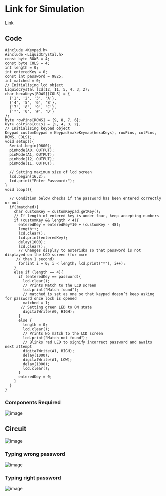 
# Link for Simulation

[Link](https://www.tinkercad.com/things/kPW2MyriG1N-password?sharecode=isHsHGCJsL94UDFf7Jpuiw_nKz36wDLnldbHWgZLjvE)

## Code
```
#include <Keypad.h>
#include <LiquidCrystal.h>
const byte ROWS = 4; 
const byte COLS = 4; 
int length = 0;
int enteredKey = 0;
const int password = 9825;
int matched = 0;
// Initialising lcd object
LiquidCrystal lcd(12, 11, 5, 4, 3, 2);  
char hexaKeys[ROWS][COLS] = {
  {'1', '2', '3', 'A'},
  {'4', '5', '6', 'B'},
  {'7', '8', '9', 'C'},
  {'*', '0', '#', 'D'}
};
byte rowPins[ROWS] = {9, 8, 7, 6}; 
byte colPins[COLS] = {5, 4, 3, 2}; 
// Initialising keypad object
Keypad customKeypad = Keypad(makeKeymap(hexaKeys), rowPins, colPins, ROWS, COLS); 
void setup(){
  Serial.begin(9600);
  pinMode(A0, OUTPUT);
  pinMode(A1, OUTPUT);
  pinMode(12, OUTPUT);
  pinMode(11, OUTPUT);

  // Setting maximum size of lcd screen
  lcd.begin(16,2);
  lcd.print("Enter Password:");
}
void loop(){
  
  // Condition below checks if the password has been entered correctly or not
  if(!matched){
    char customKey = customKeypad.getKey();
    // If length of entered key is under four, keep accepting numbers
    if (customKey && length < 4){
      enteredKey = enteredKey*10 + (customKey - 48);
      length++;
      lcd.clear();
      lcd.print(enteredKey);
      delay(1000);
      lcd.clear();
      // Changes display to asterisks so that password is not displayed on the LCD screen (for more 
     // than 1 second)
      for(int i = 0; i < length; lcd.print("*"), i++);
    }
    else if (length == 4){
      if (enteredKey == password){
        lcd.clear();
        // Prints Match to the LCD screen
        lcd.print("Match found");
        // matched is set as one so that keypad doesn’t keep asking for password once lock is opened
        matched = 1;
       // Setting green LED to ON state
        digitalWrite(A0, HIGH);
      }
      else {
        length = 0;
        lcd.clear();
        // Prints No match to the LCD screen
        lcd.print("Match not found");
        // Blinks red LED to signify incorrect password and awaits next attempt
        digitalWrite(A1, HIGH);
        delay(1000);
        digitalWrite(A1, LOW);
        delay(1000);
        lcd.clear();
      }
      enteredKey = 0;
    }
  }
}
```

### Components Required

![image](https://github.com/Jokergif/D0--Virtual-Mouse-using-esp32cam/assets/161494158/e6d111e3-9494-4bef-b8d7-4f6aa869eadd)

## Circuit 

![image](https://github.com/Jokergif/D0--Virtual-Mouse-using-esp32cam/assets/161494158/72903693-7210-4ed0-b7a3-f2c56c2ec29b)

### Typing wrong password

![image](https://github.com/Jokergif/D0--Virtual-Mouse-using-esp32cam/assets/161494158/6ed5ceb8-fed9-4ad8-91c7-a8d53188f6bb)


### Typing right password

![image](https://github.com/Jokergif/D0--Virtual-Mouse-using-esp32cam/assets/161494158/ad05bb67-a213-4fa6-939c-2d7e8a888cde)





